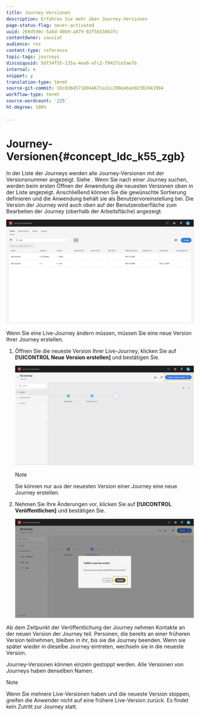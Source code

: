 ```yaml
---
title: Journey-Versionen
description: Erfahren Sie mehr über Journey-Versionen
page-status-flag: never-activated
uuid: 269d590c-5a6d-40b9-a879-02f5033863fc
contentOwner: sauviat
audience: rns
content-type: reference
topic-tags: journeys
discoiquuid: 5df34f55-135a-4ea8-afc2-f9427ce5ae7b
internal: n
snippet: y
translation-type: tm+mt
source-git-commit: 1bc8d845716044671a11c200e4bab92302841994
workflow-type: tm+mt
source-wordcount: '225'
ht-degree: 100%

---
```



# Journey-Versionen{#concept_ldc_k55_zgb}

In der Liste der Journeys werden alle Journey-Versionen mit der Versionsnummer angezeigt. Siehe [](../building-journeys/using-the-journey-designer.md). Wenn Sie nach einer Journey suchen, werden beim ersten Öffnen der Anwendung die neuesten Versionen oben in der Liste angezeigt. Anschließend können Sie die gewünschte Sortierung definieren und die Anwendung behält sie als Benutzervoreinstellung bei. Die Version der Journey wird auch oben auf der Benutzeroberfläche zum Bearbeiten der Journey (oberhalb der Arbeitsfläche) angezeigt.

![](../assets/journeyversions1.png)

Wenn Sie eine Live-Journey ändern müssen, müssen Sie eine neue Version Ihrer Journey erstellen.

1. Öffnen Sie die neueste Version Ihrer Live-Journey, klicken Sie auf **[!UICONTROL Neue Version erstellen]** und bestätigen Sie.

   ![](../assets/journeyversions2.png)

   >[!NOTE]
   >
   >Sie können nur aus der neuesten Version einer Journey eine neue Journey erstellen.

1. Nehmen Sie Ihre Änderungen vor, klicken Sie auf **[!UICONTROL Veröffentlichen]** und bestätigen Sie.

   ![](../assets/journeyversions3.png)

Ab dem Zeitpunkt der Veröffentlichung der Journey nehmen Kontakte an der neuen Version der Journey teil. Personen, die bereits an einer früheren Version teilnehmen, bleiben in ihr, bis sie die Journey beenden. Wenn sie später wieder in dieselbe Journey eintreten, wechseln sie in die neueste Version.

Journey-Versionen können einzeln gestoppt werden. Alle Versionen von Journeys haben denselben Namen.

>[!NOTE]
>
>Wenn Sie mehrere Live-Versionen haben und die neueste Version stoppen, greifen die Anwender nicht auf eine frühere Live-Version zurück. Es findet kein Zutritt zur Journey statt.
